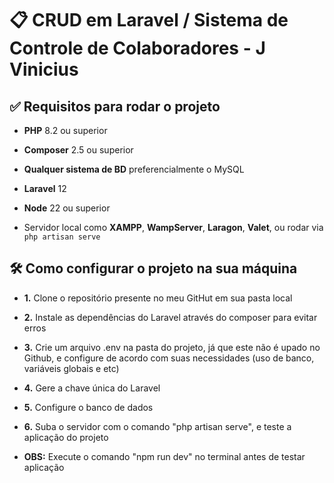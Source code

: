 # 📋 CRUD em Laravel / Sistema de Controle de Colaboradores - J Vinicius

## ✅ Requisitos para rodar o projeto

- **PHP** 8.2 ou superior  
- **Composer** 2.5 ou superior  
- **Qualquer sistema de BD** preferencialmente o MySQL 
- **Laravel** 12
- **Node** 22 ou superior

- Servidor local como **XAMPP**, **WampServer**, **Laragon**, **Valet**, ou rodar via `php artisan serve`

## 🛠️ Como configurar o projeto na sua máquina

- **1.** Clone o repositório presente no meu GitHut em sua pasta local
- **2.** Instale as dependências do Laravel através do composer para evitar erros
- **3.** Crie um arquivo .env na pasta do projeto, já que este não é upado no Github, e configure de acordo com suas necessidades (uso de banco, variáveis globais e etc)
- **4.** Gere a chave única do Laravel
- **5.** Configure o banco de dados
- **6.** Suba o servidor com o comando "php artisan serve", e teste a aplicação do projeto

- **OBS:** Execute o comando "npm run dev" no terminal antes de testar aplicação
